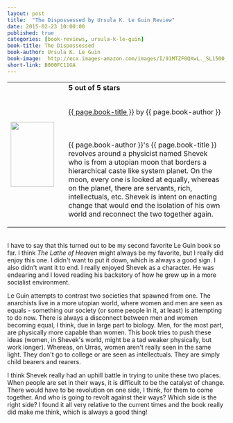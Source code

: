 ```yaml
---
layout: post
title:  "The Dispossessed by Ursula K. Le Guin Review"
date: 2015-02-23 10:00:00
published: true
categories: [book-reviews, ursula-k-le-guin]
book-title: The Dispossessed
book-author: Ursula K. Le Guin
book-image:  http://ecx.images-amazon.com/images/I/91MTZF0QXwL._SL1500_.jpg
short-link: B000FC11GA
---
```


<table>
 <tr>
<td><a href="http://amzn.com/{{ page.short-link }}" target="_blank"><img src="{{ page.book-image }}" style="height:150px; width:100px;"/></a></td>
  <td style="vertical-align:center; padding-left:25px;">
    <b>5 out of 5 stars</b><br/><br/>

<a href="http://amzn.com/{{ page.short-link }}" target="_blank"> {{ page.book-title }}</a> by {{ page.book-author }}

<br/><br/>{{ page.book-author }}'s {{ page.book-title }} revolves around a physicist named Shevek who is from a utopian moon that borders a hierarchical caste like system planet. On the moon, every one is looked at equally, whereas on the planet, there are servants, rich, intellectuals, etc. Shevek is intent on enacting change that would end the isolation of his own world and reconnect the two together again.
  </td>
 </tr>
</table>

<br/>I have to say that this turned out to be my second favorite Le Guin book so far. I think <i>The Lathe of Heaven</i> might always be my favorite, but I really did enjoy this one. I didn't want to put it down, which is always a good sign. I also didn't want it to end. I really enjoyed Shevek as a character. He was endearing and I loved reading his backstory of how he grew up in a more socialist environment. 

Le Guin attempts to contrast two societies that spawned from one. The anarchists live in a more utopian world, where women and men are seen as equals - something our society (or some people in it, at least) is attempting to do now. There is always a disconnect between men and women becoming equal, I think, due in large part to biology. Men, for the most part, are physically more capable than women. This book tries to push these ideas (women, in Shevek's world, might be a tad weaker physically, but work longer). Whereas, on Urras, women aren't really seen in the same light. They don't go to college or are seen as intellectuals. They are simply child bearers and rearers.

I think Shevek really had an uphill battle in trying to unite these two places. When people are set in their ways, it is difficult to be the catalyst of change. There would have to be revolution on one side, I think, for them to come together. And who is going to revolt against their ways? Which side is the right side? I found it all very relative to the current times and the book really did make me think, which is always a good thing! 
